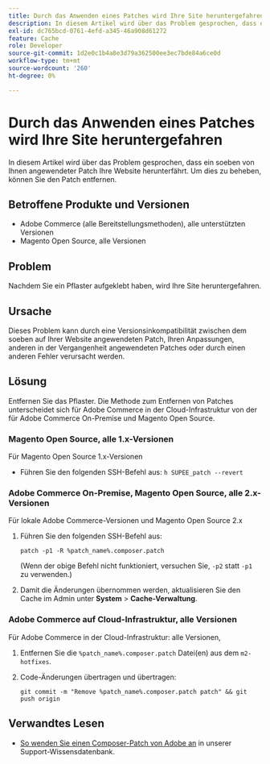 ```yaml
---
title: Durch das Anwenden eines Patches wird Ihre Site heruntergefahren
description: In diesem Artikel wird über das Problem gesprochen, dass ein soeben von Ihnen angewendeter Patch Ihre Website herunterfährt. Um dies zu beheben, können Sie den Patch entfernen.
exl-id: dc765bcd-0761-4efd-a345-46a908d61272
feature: Cache
role: Developer
source-git-commit: 1d2e0c1b4a8e3d79a362500ee3ec7bde84a6ce0d
workflow-type: tm+mt
source-wordcount: '260'
ht-degree: 0%

---
```


# Durch das Anwenden eines Patches wird Ihre Site heruntergefahren

In diesem Artikel wird über das Problem gesprochen, dass ein soeben von Ihnen angewendeter Patch Ihre Website herunterfährt. Um dies zu beheben, können Sie den Patch entfernen.

## Betroffene Produkte und Versionen

* Adobe Commerce (alle Bereitstellungsmethoden), alle unterstützten Versionen
* Magento Open Source, alle Versionen

## Problem

Nachdem Sie ein Pflaster aufgeklebt haben, wird Ihre Site heruntergefahren.

## Ursache

Dieses Problem kann durch eine Versionsinkompatibilität zwischen dem soeben auf Ihrer Website angewendeten Patch, Ihren Anpassungen, anderen in der Vergangenheit angewendeten Patches oder durch einen anderen Fehler verursacht werden.

## Lösung

Entfernen Sie das Pflaster. Die Methode zum Entfernen von Patches unterscheidet sich für Adobe Commerce in der Cloud-Infrastruktur von der für Adobe Commerce On-Premise und Magento Open Source.

### Magento Open Source, alle 1.x-Versionen

Für Magento Open Source 1.x-Versionen

* Führen Sie den folgenden SSH-Befehl aus: `h SUPEE_patch --revert `

### Adobe Commerce On-Premise, Magento Open Source, alle 2.x-Versionen

Für lokale Adobe Commerce-Versionen und Magento Open Source 2.x

1. Führen Sie den folgenden SSH-Befehl aus:

   ```
   patch -p1 -R %patch_name%.composer.patch
   ```

   (Wenn der obige Befehl nicht funktioniert, versuchen Sie, `-p2` statt `-p1` zu verwenden.)

1. Damit die Änderungen übernommen werden, aktualisieren Sie den Cache im Admin unter **System** > **Cache-Verwaltung**.

### Adobe Commerce auf Cloud-Infrastruktur, alle Versionen

Für Adobe Commerce in der Cloud-Infrastruktur: alle Versionen,

1. Entfernen Sie die `%patch_name%.composer.patch` Datei(en) aus dem `m2-hotfixes`.
1. Code-Änderungen übertragen und übertragen:

   ```
   git commit -m "Remove %patch_name%.composer.patch patch" && git push origin
   ```

## Verwandtes Lesen

* [So wenden Sie einen Composer-Patch von Adobe an](/help/how-to/general/how-to-apply-a-composer-patch-provided-by-magento.md) in unserer Support-Wissensdatenbank.
